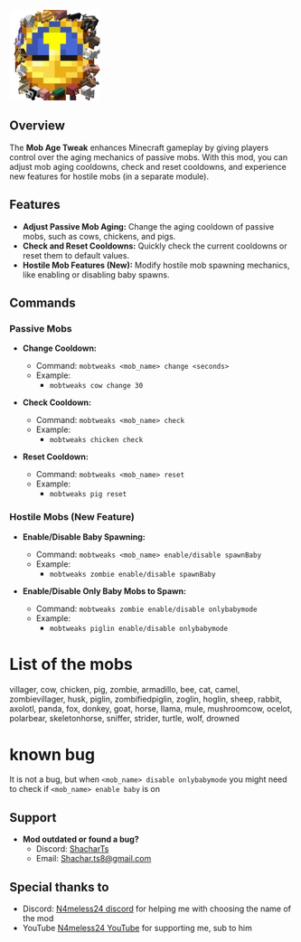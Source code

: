 ![icon.png](icon.png)
## Overview
The **Mob Age Tweak** enhances Minecraft gameplay by giving players control over the aging mechanics of passive mobs. With this mod, you can adjust mob aging cooldowns, check and reset cooldowns, and experience new features for hostile mobs (in a separate module).

## Features
- **Adjust Passive Mob Aging:** Change the aging cooldown of passive mobs, such as cows, chickens, and pigs.
- **Check and Reset Cooldowns:** Quickly check the current cooldowns or reset them to default values.
- **Hostile Mob Features (New):** Modify hostile mob spawning mechanics, like enabling or disabling baby spawns.

## Commands

### Passive Mobs
- **Change Cooldown:**
  - Command: `mobtweaks <mob_name> change <seconds>`
  - Example:
    - `mobtweaks cow change 30`

- **Check Cooldown:**
  - Command: `mobtweaks <mob_name> check`
  - Example:
    - `mobtweaks chicken check`

- **Reset Cooldown:**
  - Command: `mobtweaks <mob_name> reset`
  - Example:
    - `mobtweaks pig reset`

### Hostile Mobs (New Feature)
- **Enable/Disable Baby Spawning:**
  - Command: `mobtweaks <mob_name> enable/disable spawnBaby`
  - Example:
    - `mobtweaks zombie enable/disable spawnBaby`

- **Enable/Disable Only Baby Mobs to Spawn:**
  - Command: `mobtweaks zombie enable/disable onlybabymode`
  - Example:
    - `mobtweaks piglin enable/disable onlybabymode`

# List of the mobs
villager, cow, chicken, pig, zombie, armadillo, bee, cat, camel,
zombievillager, husk, piglin, zombifiedpiglin, zoglin, hoglin,
sheep, rabbit, axolotl, panda, fox, donkey, goat, horse,
llama, mule, mushroomcow, ocelot, polarbear, skeletonhorse,
sniffer, strider, turtle, wolf, drowned


# known bug
It is not a bug, but when `<mob_name> disable onlybabymode` you might need to check if `<mob_name> enable baby` is on



## Support

- **Mod outdated or found a bug?**
  - Discord: [ShacharTs](https://discordapp.com/users/238965273581846529)
  - Email: [Shachar.ts8@gmail.com](mailto:Shachar.ts8@gmail.com)


 ## Special thanks to 
  - Discord: [N4meless24 discord](https://discord.gg/gjAjR57tsR) for helping me with choosing the name of the mod
  - YouTube [N4meless24 YouTube](https://www.youtube.com/channel/UCHJLy3lgml4j3oj1ELPTGnA) for supporting me, sub to him 
